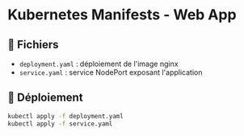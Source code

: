 # Kubernetes Manifests - Web App

## 📄 Fichiers

- `deployment.yaml` : déploiement de l'image nginx
- `service.yaml` : service NodePort exposant l'application

## 🚀 Déploiement

```bash
kubectl apply -f deployment.yaml
kubectl apply -f service.yaml
